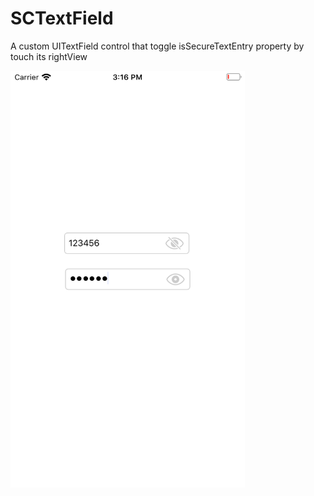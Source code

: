 # SCTextField
A custom UITextField control that toggle isSecureTextEntry property by touch its rightView

<img src="https://github.com/aryrodriguez/Screenshots/blob/main/SCTextField/SCTextField.png" width="375" height="667"/>


